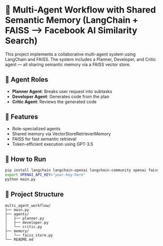 # 🤖 Multi-Agent Workflow with Shared Semantic Memory (LangChain + FAISS --> Facebook AI Similarity Search)

This project implements a collaborative multi-agent system using LangChain and FAISS. The system includes a Planner, Developer, and Critic agent — all sharing semantic memory via a FAISS vector store.

## 👥 Agent Roles

- **Planner Agent**: Breaks user request into subtasks
- **Developer Agent**: Generates code from the plan
- **Critic Agent**: Reviews the generated code

## 🧠 Features

- Role-specialized agents
- Shared memory via VectorStoreRetrieverMemory
- FAISS for fast semantic retrieval
- Token-efficient execution using GPT-3.5

## 🚀 How to Run

```bash
pip install langchain langchain-openai langchain-community openai faiss-cpu tiktoken
export OPENAI_API_KEY="your-key-here"
python main.py
```

## 📁 Project Structure

```
multi_agent_workflow/
├── main.py
├── agents/
│   ├── planner.py
│   ├── developer.py
│   └── critic.py
├── memory/
│   └── faiss_store.py
└── README.md
```
